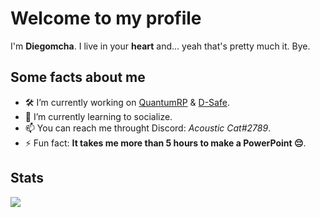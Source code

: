 # Welcome to my profile

I'm **Diegomcha**. I live in your **heart** and... yeah that's pretty much it. Bye.

## Some facts about me

- 🛠 I’m currently working on <a href="https://quantumrp.netlify.app/" target="_blank">QuantumRP</a> & <a href="https://discordsafe.com/" target="_blank">D-Safe</a>.
- 🔭 I’m currently learning to socialize.
- 📫 You can reach me throught Discord: *Acoustic Cat#2789*.
- ⚡ Fun fact: **It takes me more than 5 hours to make a PowerPoint 😔**.

## Stats

<a href="#">
  <img align="left" src="https://github-readme-stats.vercel.app/api?username=diegomcha&count_private=true&show_icons=true&theme=vue-dark&hide=prs" />
</a>
<!-- <a href="#">
  <img align="left" src="https://github-readme-stats.vercel.app/api/top-langs/?username=diegomcha&theme=vue-dark&show_icons=true&count_private=true" />
</a> -->
